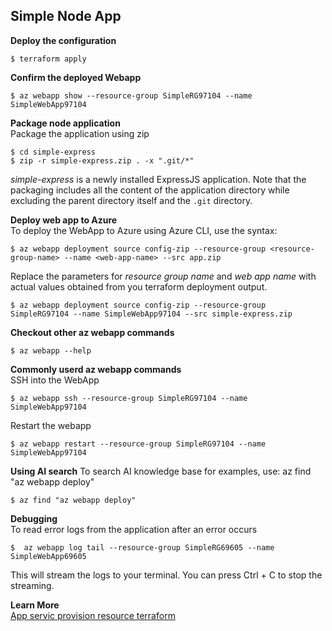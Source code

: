 ## Simple Node App    
__Deploy the configuration__  
```
$ terraform apply
```

__Confirm the deployed Webapp__  
```
$ az webapp show --resource-group SimpleRG97104 --name SimpleWebApp97104
```

__Package node application__     
Package the application using zip
```
$ cd simple-express
$ zip -r simple-express.zip . -x ".git/*"
```  
_simple-express_ is a newly installed ExpressJS application.
Note that the packaging includes all the content of the application directory while excluding the parent directory itself and the `.git` directory.  

__Deploy web app to Azure__      
To deploy the WebApp to Azure using Azure CLI, use the syntax:
```
$ az webapp deployment source config-zip --resource-group <resource-group-name> --name <web-app-name> --src app.zip
```
Replace the parameters for _resource group name_ and  _web app name_ with actual values obtained from you terraform deployment output.  
```
$ az webapp deployment source config-zip --resource-group SimpleRG97104 --name SimpleWebApp97104 --src simple-express.zip
```  

__Checkout other az webapp commands__
```
$ az webapp --help
```

__Commonly userd az webapp commands__  
SSH into the WebApp
```
$ az webapp ssh --resource-group SimpleRG97104 --name SimpleWebApp97104
```
Restart the webapp
```
$ az webapp restart --resource-group SimpleRG97104 --name SimpleWebApp97104
```

__Using AI search__
To search AI knowledge base for examples, use: az find "az webapp deploy"
```
$ az find "az webapp deploy"
```  

__Debugging__   
To read error logs from the application after an error occurs
```
$  az webapp log tail --resource-group SimpleRG69605 --name SimpleWebApp69605
```  
This will stream the logs to your terminal. You can press Ctrl + C to stop the streaming.  

__Learn More__      
[App servic provision resource terraform](https://learn.microsoft.com/en-us/azure/app-service/provision-resource-terraform)   
